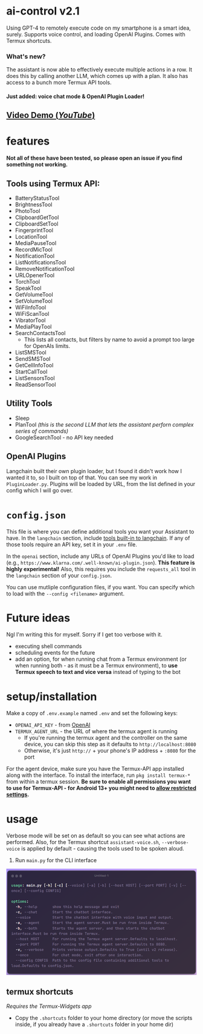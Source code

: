 # ai-control v2.1
Using GPT-4 to remotely execute code on my smartphone is a smart idea, surely. Supports voice control, and loading OpenAI Plugins. Comes with Termux shortcuts.

### What's new?

The assistant is now able to effectively execute multiple actions in a row. It does this by calling another LLM, which comes up with a plan. It also has access to a bunch more Termux API tools.

#### Just added: voice chat mode & OpenAI Plugin Loader!

## [Video Demo (*YouTube*)](https://www.youtube.com/watch?v=nWdNP0BInNo)

# features
 **Not all of these have been tested, so please open an issue if you find something not working.**

## Tools using Termux API:

* BatteryStatusTool
* BrightnessTool
* PhotoTool
* ClipboardGetTool
* ClipboardSetTool
* FingerprintTool
* LocationTool
* MediaPauseTool
* RecordMicTool
* NotificationTool
* ListNotificationsTool
* RemoveNotificationTool
* URLOpenerTool
* TorchTool
* SpeakTool
* GetVolumeTool
* SetVolumeTool
* WiFiInfoTool
* WiFiScanTool
* VibratorTool
* MediaPlayTool
* SearchContactsTool
    * This lists all contacts, but filters by name to avoid a prompt too large for OpenAIs limits.
* ListSMSTool
* SendSMSTool
* GetCellInfoTool
* StartCallTool
* ListSensorsTool
* ReadSensorTool

## Utility Tools

* Sleep
* PlanTool *(this is the second LLM that lets the assistant perforn complex series of commands)*
* GoogleSearchTool - no API key needed

## OpenAI Plugins

Langchain built their own plugin loader, but I found it didn't work how I wanted it to, so I built on top of that. You can see my work in `PluginLoader.py`. Plugins will be loaded by URL, from the list defined in your config which I will go over.

# `config.json`

This file is where you can define additional tools you want your Assistant to have. In the `langchain` section, include [tools built-in to langchain](https://python.langchain.com/en/latest/modules/agents/tools.html). If any of those tools require an API key, set it in your `.env` file. 

In the `openai` section, include any URLs of OpenAI Plugins you'd like to load (e.g., `https://www.klarna.com/.well-known/ai-plugin.json`). **This feature is highly experimental!** Also, this requires you include the `requests_all` tool in the `langchain` section of your `config.json`. 

You can use mutliple configuration files, if you want. You can specify which to load with the `--config <filename>` argument.

# Future ideas

Ngl I'm writing this for myself. Sorry if I get too verbose with it.

* executing shell commands
* scheduling events for the future
* add an option, for when running chat from a Termux environment (or when running both - as it must be a Termux environment), to **use Termux speech to text and vice versa** instead of typing to the bot

# setup/installation
Make a copy of `.env.example` named `.env` and set the following keys:

* `OPENAI_API_KEY` - from [OpenAI](https://platform.openai.com)
* `TERMUX_AGENT_URL` - the URL of where the termux agent is running
    * If you're running the termux agent and the controller on the same device, you can skip this step as it defaults to `http://localhost:8080`
    * Otherwise, it's just `http://` + your phone's IP address + `:8080` for the port

For the agent device, make sure you have the Termux-API app installed along with the interface. To install the interface, run `pkg install termux-*` from within a termux session. **Be sure to enable all permissions you want to use for Termux-API - for Android 13+ you might need to [allow restricted settings](https://support.google.com/android/answer/12623953?hl=en).**

# usage

Verbose mode will be set on as default so you can see what actions are performed. Also, for the Termux shortcut `assistant-voice.sh`, `--verbose-voice` is applied by default - causing the tools used to be spoken aloud.

1. Run `main.py` for the CLI interface

![Usage (old)](/media/cli_usage.png)

## termux shortcuts

*Requires the Termux-Widgets app*

* Copy the `.shortcuts` folder to your home directory (or move the scripts inside, if you already have a `.shortcuts` folder in your home dir)
